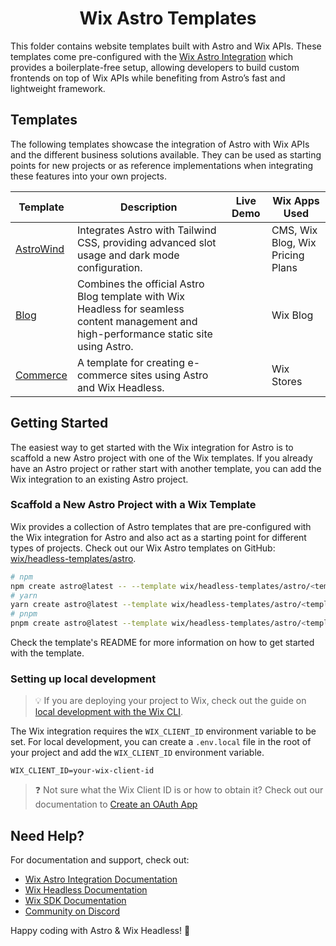 <h1 align="center">Wix Astro Templates</h1>

This folder contains website templates built with Astro and Wix APIs. These templates come pre-configured with the [Wix Astro Integration](https://github.com/wix-incubator/headless-integrations/tree/main/packages/%40wix-astro#readme) which provides a boilerplate-free setup, allowing developers to build custom frontends on top of Wix APIs while benefiting from Astro’s fast and lightweight framework.

## Templates

The following templates showcase the integration of Astro with Wix APIs and the different business solutions available. They can be used as starting points for new projects or as reference implementations when integrating these features into your own projects.

<table>
  <thead>
    <tr>
      <th>Template</th>
      <th>Description</th>
      <th>Live Demo</th>
      <th>Wix Apps Used</th>
    </tr>
  </thead>
  <tbody>
    <tr>
      <td><a href="https://github.com/wix/headless-templates/tree/main/astro/astrowind">AstroWind</a></td>
      <td>Integrates Astro with Tailwind CSS, providing advanced slot usage and dark mode configuration.</td>
      <td></td>
      <td>CMS, Wix Blog, Wix Pricing Plans</td>
    </tr>
    <tr>
      <td><a href="https://github.com/wix/headless-templates/tree/main/astro/blog">Blog</a></td>
      <td>Combines the official Astro Blog template with Wix Headless for seamless content management and high-performance static site using Astro.</td>
      <td></td>
      <td>Wix Blog</td>
    </tr>
    <tr>
      <td><a href="https://github.com/wix/headless-templates/tree/main/astro/commerce">Commerce</a></td>
      <td>A template for creating e-commerce sites using Astro and Wix Headless.</td>
      <td></td>
      <td>Wix Stores</td>
    </tr>
  </tbody>
</table>

## Getting Started

The easiest way to get started with the Wix integration for Astro is to scaffold a new Astro project with one of the Wix templates. If you already have an Astro project or rather start with another template, you can add the Wix integration to an existing Astro project.

### Scaffold a New Astro Project with a Wix Template

Wix provides a collection of Astro templates that are pre-configured with the Wix integration for Astro and also act as a starting point for different types of projects. Check out our Wix Astro templates on GitHub: [wix/headless-templates/astro](https://github.com/wix/headless-templates/tree/main/astro).

```bash
# npm
npm create astro@latest -- --template wix/headless-templates/astro/<template-name>
# yarn
yarn create astro@latest --template wix/headless-templates/astro/<template-name>
# pnpm
pnpm create astro@latest --template wix/headless-templates/astro/<template-name>
```

Check the template's README for more information on how to get started with the template.

### Setting up local development

> 💡 If you are deploying your project to Wix, check out the guide on [local development with the Wix CLI](TBD).

The Wix integration requires the `WIX_CLIENT_ID` environment variable to be set. For local development, you can create a `.env.local` file in the root of your project and add the `WIX_CLIENT_ID` environment variable.

```properties
WIX_CLIENT_ID=your-wix-client-id
```

> ❓ Not sure what the Wix Client ID is or how to obtain it? Check out our documentation to [Create an OAuth App](https://dev.wix.com/docs/go-headless/getting-started/setup/authentication/create-an-oauth-app-for-visitors-and-members)

## Need Help?

For documentation and support, check out:
- [Wix Astro Integration Documentation](https://github.com/wix-incubator/headless-integrations/tree/main/packages/%40wix-astro#readme)
- [Wix Headless Documentation](https://dev.wix.com/docs/go-headless)
- [Wix SDK Documentation](https://dev.wix.com/docs/sdk)
- [Community on Discord](https://discord.gg/n6TBrSnYTp)

Happy coding with Astro & Wix Headless! 🚀

